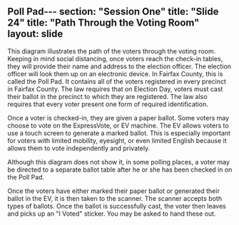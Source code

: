 Poll Pad---
section: "Session One"
title: "Slide 24"
title: "Path Through the Voting Room"
layout: slide
---

This diagram illustrates the path of the voters through the voting room.  Keeping in mind social distancing, once voters reach the check-in tables, they will provide their name and address to the election officer.  The election officer will look them up on an electronic device.  In Fairfax County, this is called the Poll Pad.  It contains all of the voters registered in every precinct in Fairfax County.  The law requires that on Election Day, voters must cast their ballot in the precinct to which they are registered.  The law also requires that every voter present one form of required identification. 

Once a voter is checked-in, they are given a paper ballot. Some voters may choose to vote on the ExpressVote, or EV machine. The EV allows voters to use a touch screen to generate a marked ballot. This is especially important for voters with limited mobility, eyesight, or even limited English because it allows them to vote independently and privately.

Although this diagram does not show it, in some polling places, a voter may be directed to a separate ballot table after he or she has been checked in on the Poll Pad.

Once the voters have either marked their paper ballot or generated their ballot in the EV, it is then taken to the scanner.  The scanner accepts both types of ballots.  Once the ballot is successfully cast, the voter then leaves and picks up an "I Voted" sticker.  You may be asked to hand these out. 

